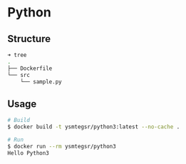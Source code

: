 # Python

## Structure

```sh
➜ tree
.
├── Dockerfile
└── src
    └── sample.py
```

## Usage

```sh
# Build
$ docker build -t ysmtegsr/python3:latest --no-cache .

# Run
$ docker run --rm ysmtegsr/python3
Hello Python3
```
